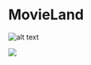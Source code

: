 # MovieLand
![alt text]([[http://url/to/img.png](https://ibb.co/1qv8JV5)](https://cdn.discordapp.com/attachments/236633149189259265/1267519352014639208/Untitled-4.png?ex=66a914e2&is=66a7c362&hm=1ac04844893be394ea2c510c19b7a242644b6731e67a7826a642ea59d719f8ae&))

<img src="https://github.com/sharns/asteroids-game-2d/blob/main/Visual/2.png" />
